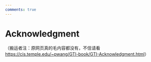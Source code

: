 ```yaml
---
comments: true
---
```


# Acknowledgment

（搬运者注：原网页真的毛内容都没有，不信请看<https://cis.temple.edu/~pwang/GTI-book/GTI-Acknowledgment.html>）
